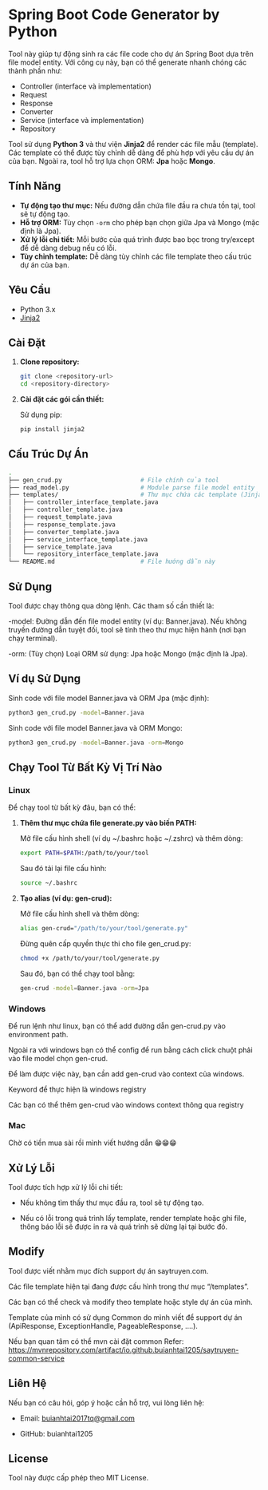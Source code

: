 # Spring Boot Code Generator by Python

Tool này giúp tự động sinh ra các file code cho dự án Spring Boot dựa trên file model entity. Với công cụ này, bạn có thể generate nhanh chóng các thành phần như:

- Controller (interface và implementation)
- Request
- Response
- Converter
- Service (interface và implementation)
- Repository

Tool sử dụng **Python 3** và thư viện **Jinja2** để render các file mẫu (template). Các template có thể được tùy chỉnh dễ dàng để phù hợp với yêu cầu dự án của bạn. Ngoài ra, tool hỗ trợ lựa chọn ORM: **Jpa** hoặc **Mongo**.

## Tính Năng

- **Tự động tạo thư mục:** Nếu đường dẫn chứa file đầu ra chưa tồn tại, tool sẽ tự động tạo.
- **Hỗ trợ ORM:** Tùy chọn `-orm` cho phép bạn chọn giữa Jpa và Mongo (mặc định là Jpa).
- **Xử lý lỗi chi tiết:** Mỗi bước của quá trình được bao bọc trong try/except để dễ dàng debug nếu có lỗi.
- **Tùy chỉnh template:** Dễ dàng tùy chỉnh các file template theo cấu trúc dự án của bạn.

## Yêu Cầu

- Python 3.x
- [Jinja2](https://pypi.org/project/Jinja2/)

## Cài Đặt

1. **Clone repository:**

    ```bash
    git clone <repository-url>
    cd <repository-directory>
    ```
2. **Cài đặt các gói cần thiết:**

    Sử dụng pip:
    ```bash
    pip install jinja2
    ```
## Cấu Trúc Dự Án

```bash
.
├── gen_crud.py                      # File chính của tool
├── read_model.py                    # Module parse file model entity
├── templates/                       # Thư mục chứa các template (Jinja2)
│   ├── controller_interface_template.java
│   ├── controller_template.java
│   ├── request_template.java
│   ├── response_template.java
│   ├── converter_template.java
│   ├── service_interface_template.java
│   ├── service_template.java
│   └── repository_interface_template.java
└── README.md                        # File hướng dẫn này
```

## Sử Dụng

Tool được chạy thông qua dòng lệnh. Các tham số cần thiết là:

-model: Đường dẫn đến file model entity (ví dụ: Banner.java).
Nếu không truyền đường dẫn tuyệt đối, tool sẽ tính theo thư mục hiện hành (nơi bạn chạy terminal).

-orm: (Tùy chọn) Loại ORM sử dụng: Jpa hoặc Mongo (mặc định là Jpa).

## Ví dụ Sử Dụng

Sinh code với file model Banner.java và ORM Jpa (mặc định):

```bash
python3 gen_crud.py -model=Banner.java
```

Sinh code với file model Banner.java và ORM Mongo:

```bash
python3 gen_crud.py -model=Banner.java -orm=Mongo
```

## Chạy Tool Từ Bất Kỳ Vị Trí Nào

### Linux

Để chạy tool từ bất kỳ đâu, bạn có thể:

1. **Thêm thư mục chứa file generate.py vào biến PATH:**

    Mở file cấu hình shell (ví dụ ~/.bashrc hoặc ~/.zshrc) và thêm dòng:

    ```bash
    export PATH=$PATH:/path/to/your/tool
    ```

    Sau đó tải lại file cấu hình:

    ```bash
    source ~/.bashrc
    ```

2. **Tạo alias (ví dụ: gen-crud):**

    Mở file cấu hình shell và thêm dòng:

    ```bash
    alias gen-crud="/path/to/your/tool/generate.py"
    ```

    Đừng quên cấp quyền thực thi cho file gen_crud.py:

    ```bash
    chmod +x /path/to/your/tool/generate.py
    ```

    Sau đó, bạn có thể chạy tool bằng:

    ```bash
    gen-crud -model=Banner.java -orm=Jpa
    ```

### Windows

Để run lệnh như linux, bạn có thể add đường dẫn gen-crud.py vào environment path.

Ngoài ra với windows bạn có thể config để run bằng cách click chuột phải vào file model chọn gen-crud.

Để làm được việc này, bạn cần add gen-crud vào context của windows. 

Keyword để thực hiện là windows registry

Các bạn có thể thêm gen-crud vào windows context thông qua registry

### Mac

Chờ có tiền mua sài rồi mình viết hướng dẫn 😁😁😁

## Xử Lý Lỗi

Tool được tích hợp xử lý lỗi chi tiết:

- Nếu không tìm thấy thư mục đầu ra, tool sẽ tự động tạo.

- Nếu có lỗi trong quá trình lấy template, render template hoặc ghi file, thông báo lỗi sẽ được in ra và quá trình sẽ dừng lại tại bước đó.

## Modify

Tool được viết nhằm mục đích support dự án saytruyen.com.

Các file template hiện tại đang được cấu hình trong thư mục “/templates”. 

Các bạn có thể check và modify theo template hoặc style dự án của mình.

Template của mình có sử dụng Common do mình viết để support dự án (ApiResponse, ExceptionHandle, PageableResponse, ....). 

Nếu bạn quan tâm có thể mvn cài đặt common
Refer: https://mvnrepository.com/artifact/io.github.buianhtai1205/saytruyen-common-service

## Liên Hệ

Nếu bạn có câu hỏi, góp ý hoặc cần hỗ trợ, vui lòng liên hệ:

- Email: buianhtai2017tq@gmail.com

- GitHub: buianhtai1205

## License

Tool này được cấp phép theo MIT License.
